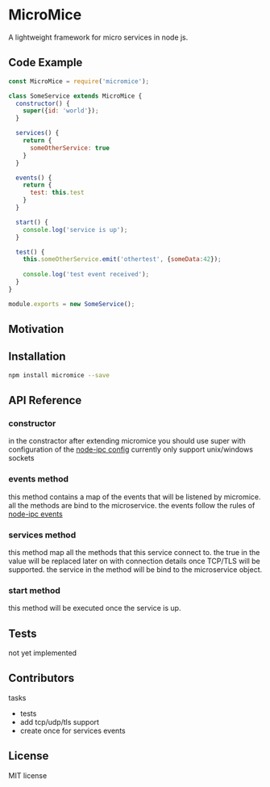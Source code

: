 # MicroMice
A lightweight framework for micro services in node js.

## Code Example

```js
const MicroMice = require('micromice');

class SomeService extends MicroMice {
  constructor() {
    super({id: 'world'});
  }

  services() {
    return {
      someOtherService: true
    }
  }

  events() {
    return {
      test: this.test
    }
  }

  start() {
    console.log('service is up');
  }

  test() {
    this.someOtherService.emit('othertest', {someData:42});
    
    console.log('test event received');
  }
}

module.exports = new SomeService();
```

## Motivation


## Installation

```bash
npm install micromice --save
```

## API Reference

### constructor
in the constractor after extending micromice you should use super with configuration of the [node-ipc config](https://www.npmjs.com/package/node-ipc#ipc-config) currently only support unix/windows sockets

### events method
this method contains a map of the events that will be listened by micromice. all the methods are bind to the microservice.
the events follow the rules of [node-ipc events](https://www.npmjs.com/package/node-ipc#ipc-config)


### services method
this method map all the methods that this service connect to. the true in the value will be replaced later on with connection details once TCP/TLS will be supported.
the service in the method will be bind to the microservice object.

### start method
this method will be executed once the service is up.

## Tests
not yet implemented

## Contributors

tasks
* tests
* add tcp/udp/tls support
* create once for services events

## License

MIT license
